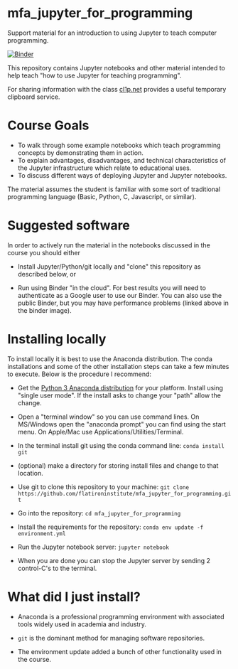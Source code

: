 # mfa_jupyter_for_programming

Support material for an introduction to using Jupyter to teach computer programming.

[![Binder](https://mybinder.org/badge.svg)](https://mybinder.org/v2/gh/flatironinstitute/mfa_jupyter_for_programming/master)

This repository contains Jupyter notebooks and other material
intended to help teach "how to use Jupyter for teaching programming".

For sharing information with the class
<a href="https://cl1p.net/">cl1p.net</a> provides a useful temporary
clipboard service.

# Course Goals

- To walk through some example notebooks which teach programming concepts by demonstrating them in action.
- To explain advantages, disadvantages, and technical characteristics of the Jupyter infrastructure which relate to educational uses.
- To discuss different ways of deploying Jupyter and Jupyter notebooks.

The material assumes the student is familiar with some sort of traditional programming
language (Basic, Python, C, Javascript, or similar).

# Suggested software

In order to actively run the material in the notebooks discussed in the course
you should either

- Install Jupyter/Python/git locally and "clone" this repository as described below, or

- Run using Binder "in the cloud".  For best results you will need to authenticate 
as a Google user to use our Binder.  You can also use the public Binder,
but you may have performance problems (linked above in the binder image).

# Installing locally

To install locally it is best to use the Anaconda distribution.
The conda installations and some of the other installation steps can take
a few minutes to execute.  Below is the procedure I recommend:

- Get the <a href="https://www.anaconda.com/distribution/">Python 3 Anaconda distribution</a> for your platform.
Install using "single user mode".  If the install asks to change your "path" allow the change.

- Open a "terminal window" so you can use command lines.  On MS/Windows open the "anaconda prompt"
you can find using the start menu.
On Apple/Mac use Applications/Utilities/Terminal.

- In the terminal install git using the conda command line: `conda install git`

- (optional) make a directory for storing install files and change to that location.

- Use git to clone this repository to your machine: `git clone https://github.com/flatironinstitute/mfa_jupyter_for_programming.git`

- Go into the repository: `cd mfa_jupyter_for_programming`

- Install the requirements for the repository: `conda env update -f environment.yml`

- Run the Jupyter notebook server: `jupyter notebook`

- When you are done you can stop the Jupyter server by sending 2 control-C's to the terminal.

# What did I just install?

- Anaconda is a professional programming environment with associated tools widely used in academia and industry.

- `git` is the dominant method for managing software repositories.

- The environment update added a bunch of other functionality used in the course.

